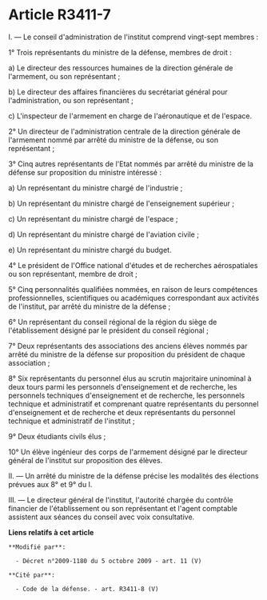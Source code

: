 # Article R3411-7

I. ― Le conseil d'administration de l'institut comprend vingt-sept membres : 

1° Trois représentants du ministre de la défense, membres de droit : 

a) Le directeur des ressources humaines de la     direction générale de l'armement, ou son représentant ; 

b) Le directeur des affaires financières du secrétariat général pour l'administration, ou son représentant ; 

c) L'inspecteur de l'armement en charge de l'aéronautique et de l'espace. 

2° Un directeur de l'administration centrale de la     direction générale de l'armement nommé par arrêté du ministre de la
défense, ou son représentant ; 

3° Cinq autres représentants de l'Etat nommés par arrêté du ministre de la défense sur proposition du ministre intéressé : 

a) Un représentant du ministre chargé de l'industrie ; 

b) Un représentant du ministre chargé de l'enseignement supérieur ; 

c) Un représentant du ministre chargé de l'espace ; 

d) Un représentant du ministre chargé de l'aviation civile ; 

e) Un représentant du ministre chargé du budget. 

4° Le président de l'Office national d'études et de recherches aérospatiales ou son représentant, membre de droit ; 

5° Cinq personnalités qualifiées nommées, en raison de leurs compétences professionnelles, scientifiques ou académiques
correspondant aux activités de l'institut, par arrêté du ministre de la défense ; 

6° Un représentant du conseil régional de la région du siège de l'établissement désigné par le président du conseil
régional ; 

7° Deux représentants des associations des anciens élèves nommés par arrêté du ministre de la défense sur proposition du
président de chaque association ; 

8° Six représentants du personnel élus au scrutin majoritaire uninominal à deux tours parmi les personnels d'enseignement et
de recherche, les personnels techniques d'enseignement et de recherche, les personnels technique et administratif et
comprenant quatre représentants du personnel d'enseignement et de recherche et deux représentants du personnel technique et
administratif de l'institut ; 

9° Deux étudiants civils élus ; 

10° Un élève ingénieur des corps de l'armement désigné par le directeur général de l'institut sur proposition des élèves. 

II. ― Un arrêté du ministre de la défense précise les modalités des élections prévues aux 8° et 9° du I. 

III. ― Le directeur général de l'institut, l'autorité chargée du contrôle financier de l'établissement ou son représentant et
l'agent comptable assistent aux séances du conseil avec voix consultative.

**Liens relatifs à cet article**

	**Modifié par**:

	  - Décret n°2009-1180 du 5 octobre 2009 - art. 11 (V)

	**Cité par**:

	  - Code de la défense. - art. R3411-8 (V)
